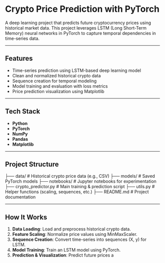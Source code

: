 #  Crypto Price Prediction with PyTorch

A deep learning project that predicts future cryptocurrency prices using historical market data. This project leverages LSTM (Long Short-Term Memory) neural networks in PyTorch to capture temporal dependencies in time-series data.

---

##  Features

- Time-series prediction using LSTM-based deep learning model
- Clean and normalized historical crypto data
- Sequence creation for temporal modeling
- Model training and evaluation with loss metrics
- Price prediction visualization using Matplotlib

---

##  Tech Stack

- **Python**
- **PyTorch**
- **NumPy**
- **Pandas**
- **Matplotlib**

---

##  Project Structure

├── data/ # Historical crypto price data (e.g., CSV)
├── models/ # Saved PyTorch models
├── notebooks/ # Jupyter notebooks for experimentation
├── crypto_predictor.py # Main training & prediction script
├── utils.py # Helper functions (scaling, sequences, etc.)
├── README.md # Project documentation


---

##  How It Works

1. **Data Loading**: Load and preprocess historical crypto data.
2. **Feature Scaling**: Normalize price values using MinMaxScaler.
3. **Sequence Creation**: Convert time-series into sequences (X, y) for LSTM.
4. **Model Training**: Train an LSTM model using PyTorch.
5. **Prediction & Visualization**: Predict future prices a

